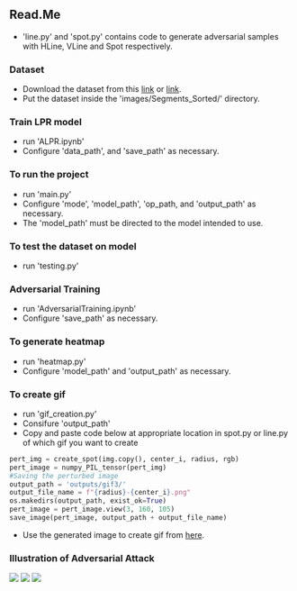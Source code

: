 ## Read.Me
- 'line.py' and 'spot.py' contains code to generate adversarial samples with HLine, VLine and Spot respectively.

### Dataset
- Download the dataset from this [link](https://kaggle.com/datasets/19bdc7feafbf89240300cebbf9b5b6db40d796b4fa7d76069ab3789201869322) or [link](https://www.kaggle.com/dataset/38dcaa3c94bc09e5e785599d8b83bf4e30154a02bde618457b2f470b2a80b346).
- Put the dataset inside the 'images/Segments_Sorted/' directory.

### Train LPR model
- run 'ALPR.ipynb'
- Configure 'data_path', and 'save_path' as necessary.

### To run the project
- run 'main.py' 
- Configure 'mode', 'model_path', 'op_path, and 'output_path' as necessary.
- The 'model_path' must be directed to the model intended to use. 

### To test the dataset on model
- run 'testing.py'

### Adversarial Training
- run 'AdversarialTraining.ipynb'
- Configure 'save_path' as necessary.

### To generate heatmap
- run 'heatmap.py'
- Configure 'model_path' and 'output_path' as necessary.

### To create gif
- run 'gif_creation.py'
- Consifure 'output_path'
- Copy and paste code below at appropriate location in spot.py or line.py of which gif you want to create
```python
pert_img = create_spot(img.copy(), center_i, radius, rgb)
pert_image = numpy_PIL_tensor(pert_img)
#Saving the perturbed image
output_path = 'outputs/gif3/'
output_file_name = f"{radius}-{center_i}.png"
os.makedirs(output_path, exist_ok=True)
pert_image = pert_image.view(3, 160, 105)
save_image(pert_image, output_path + output_file_name)
```
- Use the generated image to create gif from [here](https://ezgif.com/maker).

### Illustration of Adversarial Attack
![](https://github.com/OfficialBishal/Adversarial-Image-Generation/blob/master/outputs/gif/hline.gif)
![](https://github.com/OfficialBishal/Adversarial-Image-Generation/blob/master/outputs/gif/vline.gif)
![](https://github.com/OfficialBishal/Adversarial-Image-Generation/blob/master/outputs/gif/spot.gif)